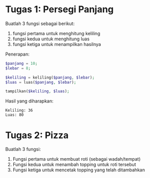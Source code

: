 # Tugas 1: Persegi Panjang

Buatlah 3 fungsi sebagai berikut:
1. fungsi pertama untuk menghitung keliling
2. fungsi kedua untuk menghitung luas
3. fungsi ketiga untuk menampilkan hasilnya

Penerapan:

```php
$panjang = 10;
$lebar = 8;

$keliling = keliling($panjang, $lebar);
$luas = luas($panjang, $lebar);

tampilkan($keliling, $luas);
```

Hasil yang diharapkan:
```console
Keliling: 36
Luas: 80
```

# Tugas 2: Pizza

Buatlah 3 fungsi:
1. Fungsi pertama untuk membuat roti (sebagai wadah/tempat)
1. Fungsi kedua untuk menambah topping untuk roti tersebut
1. Fungsi ketiga untuk mencetak topping yang telah ditambahkan

